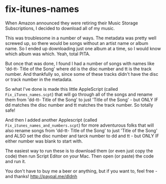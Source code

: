 # fix-itunes-names

When Amazon announced they were retiring their Music Storage Subscriptions, I decided to download all of my music.

This was troublesome in a number of ways. The metadata was pretty well screwed up, so there would be songs without an artist name or album name. So I ended up downloading just one album at a time, so I would know which album was which. Yeah, total PITA.

But once that was done, I found I had a number of songs with names like 'dd-tt- Title of the Song' where dd is the disc number and tt is the track number. And thankfully so, since some of these tracks didn't have the disc or track number in the metadata.

So what I've done is made this little AppleScript (called `Fix_iTunes_names.scpt`) that will go through all of the songs and rename them from 'dd-tt- Title of the Song' to just 'Title of the Song' - but ONLY IF dd matches the disc number and tt matches the track number. So totally safe!

And then I added another Applescript (called `Fix_itunes_names_and_numbers.scpt`) for more adventurous folks that will also rename songs from 'dd-tt- Title of the Song' to just 'Title of the Song' and ALSO set the disc number and tarck number to dd and tt - but ONLY IF either number was blank to start with.

The easiest way to run these is to download them (or even just copy the code) then run Script Editor on your Mac. Then open (or paste) the code and run it.

You don't have to buy me a beer or anything, but if you want to, feel free - and thanks! http://paypal.me/dldnh
